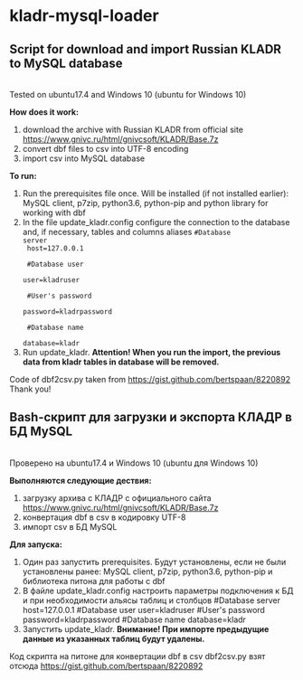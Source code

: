 # kladr-mysql-loader

<b><h2>Script for download and import Russian KLADR to MySQL database</h2></b><br>
Tested on ubuntu17.4 and Windows 10 (ubuntu for Windows 10)

<b>How does it work:</b> <br>
1) download the archive with Russian KLADR from official site https://www.gnivc.ru/html/gnivcsoft/KLADR/Base.7z
2) convert dbf files to csv into UTF-8 encoding
3) import csv into MySQL database

<b>To run: </b><br>
1. Run the prerequisites file once. Will be installed (if not installed earlier): MySQL client, p7zip, python3.6, python-pip and python library for working with dbf
2. In the file update_kladr.config configure the connection to the database and, if necessary, tables and columns aliases
  <code>#Database server<br>
  host=127.0.0.1<br><br>
  #Database user<br>
  user=kladruser<br><br>
  #User's password<br>
  password=kladrpassword<br><br>
  #Database name<br>
  database=kladr</code>
3. Run update_kladr. <b>Attention! When you run the import, the previous data from kladr tables in database will be removed. </b><br>

Code of dbf2csv.py taken from https://gist.github.com/bertspaan/8220892
Thank you!

<b><h2>Bash-скрипт для загрузки и экспорта КЛАДР в БД MySQL</h2></b><br>
Проверено на ubuntu17.4 и Windows 10 (ubuntu для Windows 10)

<b>Выполняются следующие дествия:</b><br>
1) загрузку архива с КЛАДР с официального сайта https://www.gnivc.ru/html/gnivcsoft/KLADR/Base.7z
2) конвертация dbf в csv в кодировку UTF-8
3) импорт csv в БД MySQL

<b>Для запуска:</b><br>
1. Один раз запустить prerequisites. Будут установлены, если не были установлены ранее: MySQL client, p7zip, python3.6, python-pip и библиотека питона для работы с dbf
2. В файле update_kladr.config настроить параметры подключения к БД и при необходимости альясы таблиц и столбцов
  #Database server
  host=127.0.0.1
  #Database user
  user=kladruser
  #User's password
  password=kladrpassword
  #Database name
  database=kladr
3. Запустить update_kladr. <b>Внимание! При импорте предыдущие данные из указанных таблиц будут удалены.</b><br>

Код скрипта на питоне для конвертации dbf в csv dbf2csv.py взят отсюда https://gist.github.com/bertspaan/8220892

